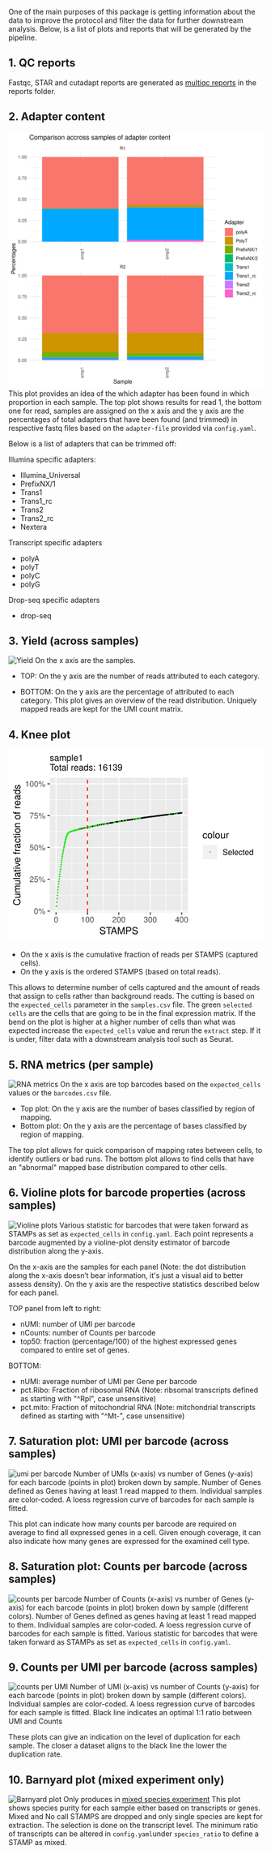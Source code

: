 One of the main purposes of this package is getting information about the data to improve the protocol and filter the data for further downstream analysis. Below, is a list of plots and reports that will be generated by the pipeline.

## 1. QC reports

Fastqc, STAR and cutadapt reports are generated as [multiqc reports](http://multiqc.info/docs/#using-multiqc-reports) in the reports folder.


## 2. Adapter content
![Adapter content](images/adapter_content.png)
This plot provides an idea of the which adapter has been found in which proportion in each sample. The top plot shows results for read 1, the bottom one for read, samples are assigned on the x axis and the y axis are the percentages of total adapters that have been found (and trimmed) in respective fastq files based on the `adapter-file` provided via `config.yaml`.

Below is a list of adapters that can be trimmed off:

Illumina specific adapters:
* Illumina_Universal
* PrefixNX/1
* Trans1
* Trans1_rc
* Trans2
* Trans2_rc
* Nextera

Transcript specific adapters
* polyA
* polyT
* polyC
* polyG

Drop-seq specific adapters
* drop-seq


## 3. Yield (across samples)
![Yield](images/yield.png)
On the x axis are the samples.

* TOP: On the y axis are the number of reads attributed to each category.

* BOTTOM: On the y axis are the percentage of attributed to each category.
This plot gives an overview of the read distribution.  Uniquely mapped reads are kept for the UMI count matrix.

## 4. Knee plot
![Knee plot](images/sample1_knee_plot.png)

* On the x axis is the cumulative fraction of reads per STAMPS (captured cells).
* On the y axis is the ordered STAMPS (based on total reads).

This allows to determine number of cells captured and the amount of reads that assign to cells rather than background reads. The cutting is based on the `expected_cells` parameter in the `samples.csv` file.
The green `selected cells` are the cells that are going to be in the final expression matrix.
If the bend on the plot is higher at a higher number of cells than what was expected increase the `expected_cells` value and rerun the `extract` step. If it is under, filter data with a downstream analysis tool such as Seurat.


## 5. RNA metrics (per sample)
![RNA metrics](images/sample1_rna_metrics.png)
On the x axis are top barcodes based on the `expected_cells` values or the `barcodes.csv` file.

* Top plot: On the y axis are the number of bases classified by region of mapping.
* Bottom plot: On the y axis are the percentage of bases classified by region of mapping.

The top plot allows for quick comparison of mapping rates between cells, to identify outliers or bad runs. The bottom plot allows to find cells that have an "abnormal" mapped base distribution compared to other cells.


## 6. Violine plots for barcode properties (across samples)
![Violine plots](images/mac_violinplots_comparison_UMI.png)
Various statistic for barcodes that were taken forward as STAMPs as set as `expected_cells` in `config.yaml`.
Each point represents a barcode augmented by a violine-plot density estimator of barcode distribution along the y-axis.

On the x-axis are the samples for each panel (Note: the dot distribution along the x-axis doesn’t bear information, it's just a visual aid to better assess density).
On the y axis are the respective statistics described below for each panel.

TOP panel from left to right:

- nUMI: number of UMI per barcode
- nCounts: number of Counts per barcode
- top50: fraction (percentage/100) of the highest expressed genes compared to entire set of genes.

BOTTOM:

- nUMI: average number of UMI per Gene per barcode
- pct.Ribo: Fraction of ribosomal RNA (Note: ribsomal transcripts defined as starting with "^Rpl", case unsensitive)
- pct.mito: Fraction of mitochondrial RNA (Note: mitchondrial transcripts defined as starting with "^Mt-", case unsensitive)

## 7. Saturation plot: UMI per barcode (across samples)
![umi per barcode](images/mac_UMI_vs_gene.png)
Number of UMIs (x-axis) vs number of Genes (y-axis) for each barcode (points in plot) broken down by sample. Number of Genes defined as Genes having at least 1 read mapped to them. Individual samples are color-coded. A loess regression curve of barcodes for each sample is fitted.

This plot can indicate how many counts per barcode are required on average to find all expressed genes in a cell. Given enough coverage, it can also indicate how many genes are expressed for the examined cell type.

## 8. Saturation plot: Counts per barcode (across samples)
![counts per barcode](images/mac_Count_vs_gene.png)
Number of Counts (x-axis) vs number of Genes (y-axis) for each barcode (points in plot) broken down by sample (different colors).
Number of Genes defined as genes having at least 1 read mapped to them.
Individual samples are color-coded. A loess regression curve of barcodes for each sample is fitted.
Various statistic for barcodes that were taken forward as STAMPs as set as `expected_cells` in `config.yaml`.

## 9. Counts per UMI per barcode (across samples)
![counts per UMI](images/mac_UMI_vs_counts.png)
Number of UMI (x-axis) vs number of Counts (y-axis) for each barcode (points in plot) broken down by sample (different colors).
Individual samples are color-coded. A loess regression curve of barcodes for each sample is fitted.
Black line indicates an optimal 1:1 ratio between UMI and Counts

These plots can give an indication on the level of duplication for each sample. The closer a dataset aligns to the black line the lower the duplication rate.

## 10. Barnyard plot (mixed experiment only)
![Barnyard plot](images/hum_mus_species_plot_transcripts.png)
Only produces in [mixed species experiment](Setting-up-an-experiment.md)
This plot shows species purity for each sample either based on transcripts or genes. 
Mixed and No call STAMPS are dropped and only single species are kept for extraction. The selection is done on the transcript level.
The minimum ratio of transcripts can be altered in `config.yaml`under `species_ratio` to define a STAMP as mixed.
